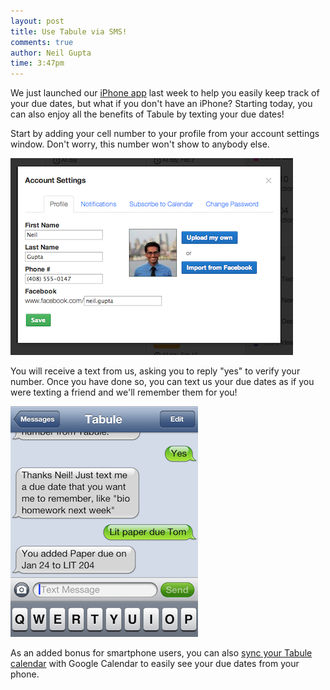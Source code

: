 ```yaml
---
layout: post
title: Use Tabule via SMS!
comments: true
author: Neil Gupta
time: 3:47pm
---
```


We just launched our [iPhone app](https://itunes.apple.com/us/app/tabule/id590235792?mt=8&uo=4) last week to help you easily keep track of your due dates, but what if you don't have an iPhone? Starting today, you can also enjoy all the benefits of Tabule by texting your due dates!

Start by adding your cell number to your profile from your account settings window. Don't worry, this number won't show to anybody else.

![Tabule Settings](/post_files/settings.png)

You will receive a text from us, asking you to reply "yes" to verify your number. Once you have done so, you can text us your due dates as if you were texting a friend and we'll remember them for you!

![Tabule Settings](/post_files/sms.png)

As an added bonus for smartphone users, you can also [sync your Tabule calendar](http://support.tabuleapp.com/knowledgebase/articles/117270-how-do-i-sync-tabule-with-my-calendar-) with Google Calendar to easily see your due dates from your phone.